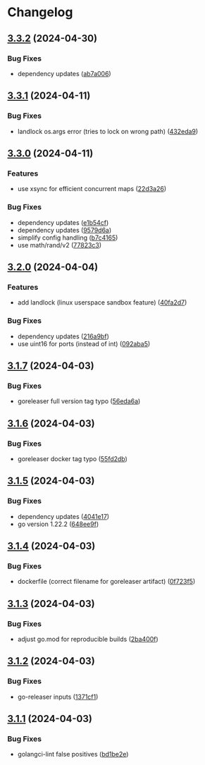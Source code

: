 # Changelog

## [3.3.2](https://github.com/ngergs/websrv/compare/v3.3.1...v3.3.2) (2024-04-30)


### Bug Fixes

* dependency updates ([ab7a006](https://github.com/ngergs/websrv/commit/ab7a006dea73c3858baf1ed4e869dec6c3c6bdba))

## [3.3.1](https://github.com/ngergs/websrv/compare/v3.3.0...v3.3.1) (2024-04-11)


### Bug Fixes

* landlock os.args error (tries to lock on wrong path) ([432eda9](https://github.com/ngergs/websrv/commit/432eda995866b6db078fd31718cfb893720b1668))

## [3.3.0](https://github.com/ngergs/websrv/compare/v3.2.0...v3.3.0) (2024-04-11)


### Features

* use xsync for efficient concurrent maps ([22d3a26](https://github.com/ngergs/websrv/commit/22d3a262c4e59c0742ed0a5fe8a17f3998b06501))


### Bug Fixes

* dependency updates ([e1b54cf](https://github.com/ngergs/websrv/commit/e1b54cfb9e1cabf0eda5ee996a187f4964b1205d))
* dependency updates ([9579d6a](https://github.com/ngergs/websrv/commit/9579d6a918d103679f6f09ef66b2cd911c9c632a))
* simplify config handling ([b7c4165](https://github.com/ngergs/websrv/commit/b7c4165f79df5303f4b005ee3222546b82a04cd5))
* use math/rand/v2 ([77823c3](https://github.com/ngergs/websrv/commit/77823c345d9e166262ec448174337d075ea42053))

## [3.2.0](https://github.com/ngergs/websrv/compare/v3.1.7...v3.2.0) (2024-04-04)


### Features

* add landlock (linux userspace sandbox feature) ([40fa2d7](https://github.com/ngergs/websrv/commit/40fa2d7d2bbb4b7d5533eeb46224fc0242476fda))


### Bug Fixes

* dependency updates ([216a9bf](https://github.com/ngergs/websrv/commit/216a9bf96cbc7e610569695fb0ee67de1322062f))
* use uint16 for ports (instead of int) ([092aba5](https://github.com/ngergs/websrv/commit/092aba57fb706dd7adefd43260dc07cd4347fc6c))

## [3.1.7](https://github.com/ngergs/websrv/compare/v3.1.6...v3.1.7) (2024-04-03)


### Bug Fixes

* goreleaser full version tag typo ([56eda6a](https://github.com/ngergs/websrv/commit/56eda6aeecdcfd4139bc94c1ea28784d4ba3ad3e))

## [3.1.6](https://github.com/ngergs/websrv/compare/v3.1.5...v3.1.6) (2024-04-03)


### Bug Fixes

* goreleaser docker tag typo ([55fd2db](https://github.com/ngergs/websrv/commit/55fd2db1f56f950d7cda985cfaf12067f342b299))

## [3.1.5](https://github.com/ngergs/websrv/compare/v3.1.4...v3.1.5) (2024-04-03)


### Bug Fixes

* dependency updates ([4041e17](https://github.com/ngergs/websrv/commit/4041e1798bce79b11c2297971dea6e95abce16b1))
* go version 1.22.2 ([648ee9f](https://github.com/ngergs/websrv/commit/648ee9f1e084bcef782f4700a7f0533d1b3d01fb))

## [3.1.4](https://github.com/ngergs/websrv/compare/v3.1.3...v3.1.4) (2024-04-03)


### Bug Fixes

* dockerfile (correct filename for goreleaser artifact) ([0f723f5](https://github.com/ngergs/websrv/commit/0f723f5e514fd2d141f27da811c2aa2f47d2452d))

## [3.1.3](https://github.com/ngergs/websrv/compare/v3.1.2...v3.1.3) (2024-04-03)


### Bug Fixes

* adjust go.mod for reproducible builds ([2ba400f](https://github.com/ngergs/websrv/commit/2ba400fa5c597b00d2227220c423d0425bc80558))

## [3.1.2](https://github.com/ngergs/websrv/compare/v3.1.1...v3.1.2) (2024-04-03)


### Bug Fixes

* go-releaser inputs ([1371cf1](https://github.com/ngergs/websrv/commit/1371cf1a217f774e07e9602b02a2d078b4ca9ab9))

## [3.1.1](https://github.com/ngergs/websrv/compare/v3.1.0...v3.1.1) (2024-04-03)


### Bug Fixes

* golangci-lint false positives ([bd1be2e](https://github.com/ngergs/websrv/commit/bd1be2ea7ba71f3288a7d4d3439cf65138a28e6e))
